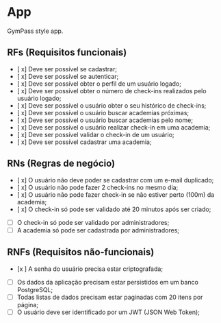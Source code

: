 # App

GymPass style app.

## RFs (Requisitos funcionais)

- [ x] Deve ser possível se cadastrar;
- [ x] Deve ser possível se autenticar;
- [ x] Deve ser possível obter o perfil de um usuário logado;
- [ x] Deve ser possível obter o número de check-ins realizados pelo usuário logado;
- [ x] Deve ser possível o usuário obter o seu histórico de check-ins;
- [ x] Deve ser possível o usuário buscar academias próximas;
- [ x] Deve ser possível o usuário buscar academias pelo nome;
- [ x] Deve ser possível o usuário realizar check-in em uma academia;
- [ x] Deve ser possível validar o check-in de um usuário;
- [ x] Deve ser possível cadastrar uma academia;

## RNs (Regras de negócio)

- [ x] O usuário não deve poder se cadastrar com um e-mail duplicado;
- [ x] O usuário não pode fazer 2 check-ins no mesmo dia;
- [ x] O usuário não pode fazer check-in se não estiver perto (100m) da academia;
- [ x] O check-in só pode ser validado até 20 minutos após ser criado;
- [ ] O check-in só pode ser validado por administradores;
- [ ] A academia só pode ser cadastrada por administradores;

## RNFs (Requisitos não-funcionais)

- [x ] A senha do usuário precisa estar criptografada;
- [ ] Os dados da aplicação precisam estar persistidos em um banco PostgreSQL;
- [ ] Todas listas de dados precisam estar paginadas com 20 itens por página;
- [ ] O usuário deve ser identificado por um JWT (JSON Web Token);